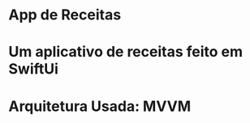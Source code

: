 # App de Receitas
<h1>Um aplicativo de receitas feito em SwiftUi</h1>
<h1>Arquitetura Usada: MVVM</h1>
